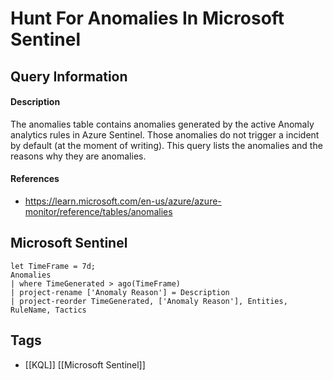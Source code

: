 # Hunt For Anomalies In Microsoft Sentinel

## Query Information
#### Description
The anomalies table contains anomalies generated by the active Anomaly analytics rules in Azure Sentinel. Those anomalies do not trigger a incident by default (at the moment of writing). This query lists the anomalies and the reasons why they are anomalies.
#### References
- https://learn.microsoft.com/en-us/azure/azure-monitor/reference/tables/anomalies
## Microsoft Sentinel
```kusto
let TimeFrame = 7d;
Anomalies
| where TimeGenerated > ago(TimeFrame)
| project-rename ['Anomaly Reason'] = Description
| project-reorder TimeGenerated, ['Anomaly Reason'], Entities, RuleName, Tactics
```
## Tags
- [[KQL]] [[Microsoft Sentinel]]
